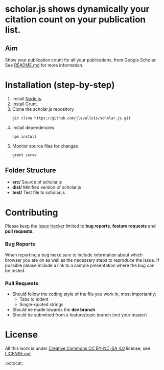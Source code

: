 # scholar.js shows dynamically your citation count on your publication list.

## Aim

Show your publication count for all your publications, from Google Scholar. See [README.md](https://github.com/jlevallois/scholar.js/blob/master/README.md) for more information.

# Installation (step-by-step)

1. Install [Node.js](http://nodejs.org/).
2. Install [Grunt](http://gruntjs.com/getting-started#installing-the-cli).
3. Clone the scholar.js repository
   ```sh
   git clone https://github.com/jlevallois/scholar.js.git
   ```
4. Install dependencies
   ```sh
   npm install
   ```
5. Monitor source files for changes
   ```sh
   grunt serve
   ```

## Folder Structure

- **src/** Source of scholar.js
- **dist/** Minified version of scholar.js
- **test/** Test file to scholar.js

# Contributing

Please keep the [issue tracker](http://github.com/jlevallois/scholar.js/issues) limited to **bug reports**, **feature requests** and **pull requests**.

### Bug Reports

When reporting a bug make sure to include information about which browser you are on as well as the necessary steps to reproduce the issue. If possible please include a link to a sample presentation where the bug can be tested.


### Pull Requests

- Should follow the coding style of the file you work in, most importantly:
  - Tabs to indent
  - Single-quoted strings
- Should be made towards the **dev branch**
- Should be submitted from a feature/topic branch (not your master)

# License

All this work is under [Creative Commons CC BY-NC-SA 4.0](http://creativecommons.org/licenses/by-nc-sa/4.0/) license, see [LICENSE.md](https://github.com/jlevallois/scholar.js/blob/master/LICENSE.md)

:octocat:
